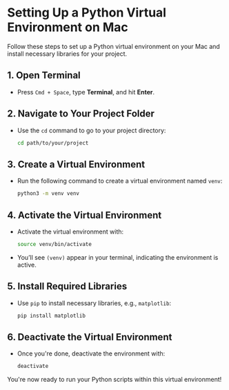 # Setting Up a Python Virtual Environment on Mac

Follow these steps to set up a Python virtual environment on your Mac and install necessary libraries for your project.

## 1. Open Terminal
- Press `Cmd + Space`, type **Terminal**, and hit **Enter**.

## 2. Navigate to Your Project Folder
- Use the `cd` command to go to your project directory:
  ```bash
  cd path/to/your/project
  ```

## 3. Create a Virtual Environment
- Run the following command to create a virtual environment named `venv`:
  ```bash
  python3 -m venv venv
  ```

## 4. Activate the Virtual Environment
- Activate the virtual environment with:
  ```bash
  source venv/bin/activate
  ```
- You’ll see `(venv)` appear in your terminal, indicating the environment is active.

## 5. Install Required Libraries
- Use `pip` to install necessary libraries, e.g., `matplotlib`:
  ```bash
  pip install matplotlib
  ```

## 6. Deactivate the Virtual Environment
- Once you're done, deactivate the environment with:
  ```bash
  deactivate
  ```

You're now ready to run your Python scripts within this virtual environment!

